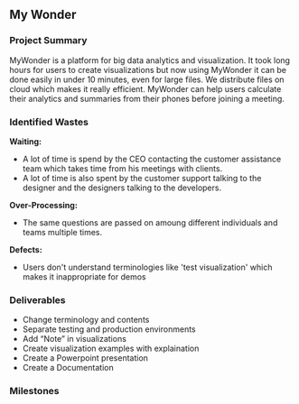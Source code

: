 ## My Wonder 


### Project Summary
MyWonder is a platform for big data analytics and visualization. It took long hours for users to create visualizations but now using MyWonder it can be done easily in under 10 minutes, even for large files. We distribute files on cloud which makes it really efficient. MyWonder can help users calculate their analytics and summaries from their phones before joining a meeting.

### Identified Wastes
**Waiting:**
 - A lot of time is spend by the CEO contacting the customer assistance team which takes time from his meetings with clients. 
 - A lot of time is also spent by the customer support talking to the designer and the designers talking to the developers.
   
**Over-Processing:**
 - The same questions are passed on amoung different individuals and teams multiple times. 
   
**Defects:**
 - Users don't understand terminologies like 'test visualization' which makes it inappropriate for demos
  
### Deliverables

- Change terminology and contents
- Separate testing and production environments
- Add “Note” in visualizations
- Create visualization examples with explaination
- Create a Powerpoint presentation
- Create a Documentation

### Milestones
  
